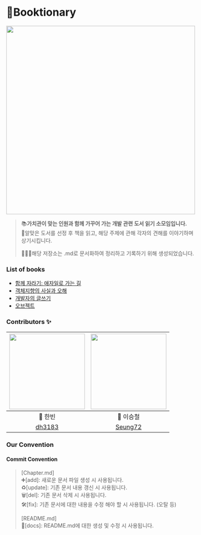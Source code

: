 # 📓Booktionary
<img src="https://user-images.githubusercontent.com/83414134/200939042-724cf906-715b-46c0-8684-9d805178298a.png" width="500">

> 📚**가치관이 맞는 인원과 함께 가꾸어 가는 개발 관련 도서 읽기 소모임입니다.**<br>
> 💬알맞은 도서를 선정 후 책을 읽고, 해당 주제에 관해 각자의 견해를 이야기하며 상기시킵니다.
>
> 🙋🏻‍♂️해당 저장소는 .md로 문서화하여 정리하고 기록하기 위해 생성되었습니다.

### List of books
* [함께 자라기: 애자일로 가는 길](https://github.com/Booktionary/Booktionary/tree/main/01.%20함께%20자라기)
* [객체지향의 사실과 오해](https://github.com/Booktionary/Booktionary/tree/main/02.%20객체지향의%20사실과%20오해)
* [개발자의 글쓰기](https://github.com/Booktionary/Booktionary/tree/main/03.%20개발자의%20글쓰기)
* [오브젝트](https://github.com/Booktionary/Booktionary/tree/main/04.%20오브젝트)

### Contributors ✨
|<img src="https://user-images.githubusercontent.com/83414134/205510165-190cc6f3-765f-4ef8-a21b-8d628c860c8e.png" width="200" height="200">|<img src="https://user-images.githubusercontent.com/83414134/202398444-a93994ce-6299-44a1-9c05-695abc618d1e.png" width="200" height="200">|
|:---:|:---:|
|🐥 한빈| 🐳 이승철|
|[dh3183](https://github.com/dh3183)|[Seung72](https://github.com/Seung72)

### Our Convention
#### Commit Convention
> [Chapter.md]</br>
> ➕[add]: 새로운 문서 파일 생성 시 사용됩니다.</br>
> ♻️[update]: 기존 문서 내용 갱신 시 사용됩니다.</br>
> 🗑️[del]: 기존 문서 삭제 시 사용됩니다.</br>
> 🛠️[fix]: 기존 문서에 대한 내용을 수정 해야 할 시 사용됩니다. (오탈 등)
>
> [README.md]</br>
> 📝[docs]: README.md에 대한 생성 및 수정 시 사용됩니다.
